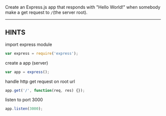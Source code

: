 Create an Express.js app that responds with "Hello World!" when somebody make a get request to `/`(the server root).

-----------------------------

## HINTS

import express module
```js
var express = require('express');
```

create a app (server)
```js
var app = express();
```

handle http get request on root url
```js
app.get('/', function(req, res) {});
```

listen to port 3000
```js
app.listen(3000);
```